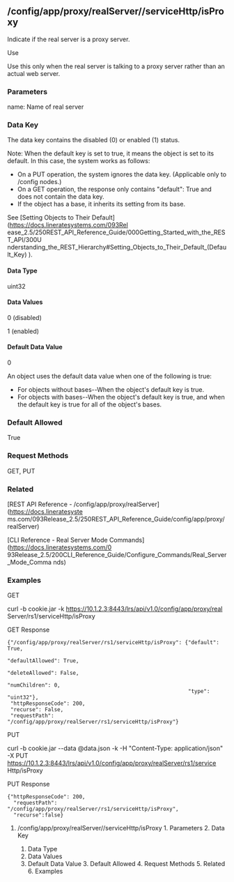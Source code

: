 ## /config/app/proxy/realServer/<name>/serviceHttp/isProxy

Indicate if the real server is a proxy server.

Use

Use this only when the real server is talking to a proxy server rather than an
actual web server.

### Parameters

name: Name of real server

### Data Key

The data key contains the disabled (0) or enabled (1) status.

Note: When the default key is set to true, it means the object is set to its
default. In this case, the system works as follows:

  * On a PUT operation, the system ignores the data key. (Applicable only to /config nodes.)
  * On a GET operation, the response only contains "default": True and does not contain the data key.
  * If the object has a base, it inherits its setting from its base.

See [Setting Objects to Their Default](https://docs.lineratesystems.com/093Rel
ease_2.5/250REST_API_Reference_Guide/000Getting_Started_with_the_REST_API/300U
nderstanding_the_REST_Hierarchy#Setting_Objects_to_Their_Default_(Default_Key)
).

#### Data Type

uint32

#### Data Values

0 (disabled)

1 (enabled)

#### Default Data Value

0

An object uses the default data value when one of the following is true:

  * For objects without bases--When the object's default key is true.
  * For objects with bases--When the object's default key is true, and when the default key is true for all of the object's bases.

### Default Allowed

True

### Request Methods

GET, PUT

### Related

[REST API Reference - /config/app/proxy/realServer](https://docs.lineratesyste
ms.com/093Release_2.5/250REST_API_Reference_Guide/config/app/proxy/realServer)

[CLI Reference - Real Server Mode Commands](https://docs.lineratesystems.com/0
93Release_2.5/200CLI_Reference_Guide/Configure_Commands/Real_Server_Mode_Comma
nds)

### Examples

GET

curl -b cookie.jar -k https://10.1.2.3:8443/lrs/api/v1.0/config/app/proxy/real
Server/rs1/serviceHttp/isProxy

GET Response

    
    {"/config/app/proxy/realServer/rs1/serviceHttp/isProxy": {"default": True,
                                                              "defaultAllowed": True,
                                                              "deleteAllowed": False,
                                                              "numChildren": 0,
                                                              "type": "uint32"},
     "httpResponseCode": 200,
     "recurse": False,
     "requestPath": "/config/app/proxy/realServer/rs1/serviceHttp/isProxy"}
    

PUT

curl -b cookie.jar --data @data.json -k -H "Content-Type: application/json" -X
PUT https://10.1.2.3:8443/lrs/api/v1.0/config/app/proxy/realServer/rs1/service
Http/isProxy

PUT Response

    
    {"httpResponseCode": 200,
      "requestPath": "/config/app/proxy/realServer/rs1/serviceHttp/isProxy",
      "recurse":false}

  1. /config/app/proxy/realServer/<name>/serviceHttp/isProxy
    1. Parameters
    2. Data Key
      1. Data Type
      2. Data Values
      3. Default Data Value
    3. Default Allowed
    4. Request Methods
    5. Related
    6. Examples


